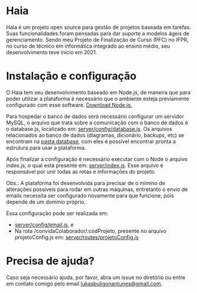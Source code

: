 # Haia

Haia é um projeto open source para gestão de projetos baseada em tarefas. Suas funcionalidades foram pensadas para dar suporte a modelos ágeis de gerenciamento. Sendo meu Projeto de Finalização de Curso (PFC) no IFPR, no curso de técnico em informática integrado ao ensino médio, seu desenvolvimento teve início em 2021.

# Instalação e configuração

O Haia tem seu desenvolvimento baseado em Node.js, de maneira que para poder utilizar a plataforma é necessário que o ambiente esteja previamente configurado com esse software. [Download Node.js.](https://nodejs.org/en/download/)

Para hospedar o banco de dados será necessário configurar um servidor MySQL, o arquivo que trata sobre a comunicação com o banco de dados é o database.js, localizado em: [server/config/database.js](https://github.com/Buligon/Haia/blob/7af354ef4cab4aa486b9a545d3009750da20e883/server/config/database.js). Os arquivos relacionados ao banco de dados (diagramas, dicionário, backups, etc) se encontram na [pasta database](https://github.com/Buligon/Haia/tree/main/database), com eles é possível encontrar pronta a estrutura para usar a plataforma.

Após finalizar a configuração é necessário executar com o Node o arquivo index.js, o qual está presente em: [server/index.js](https://github.com/Buligon/Haia/blob/7af354ef4cab4aa486b9a545d3009750da20e883/server/index.js). Esse arquivo é responsável por unir todas as rotas e informações do projeto.

Obs.: A plataforma foi desenvolvida para precisar de o mímino de alterações possíveis para rodar em outras máquinas, entretanto o envio de emails necessita ser configurado novamente para que funcione, pois depende de um domínio próprio.

Essa configuração pode ser realizada em: 
- [server/config/email.js](https://github.com/Buligon/Haia/blob/7af354ef4cab4aa486b9a545d3009750da20e883/server/config/email.js), e
- Na rota /convidaColaborador/:codProjeto, presente no arquivo projetoConfig.js em: [server/routes/projetoConfig.js](https://github.com/Buligon/Haia/blob/7af354ef4cab4aa486b9a545d3009750da20e883/server/routes/projetoConfig.js)

# Precisa de ajuda?

Caso seja necessário ajuda, por favor, abra um issue no diretório ou entre em contato comigo pelo email lukasbuligonantunes@gmail.com.